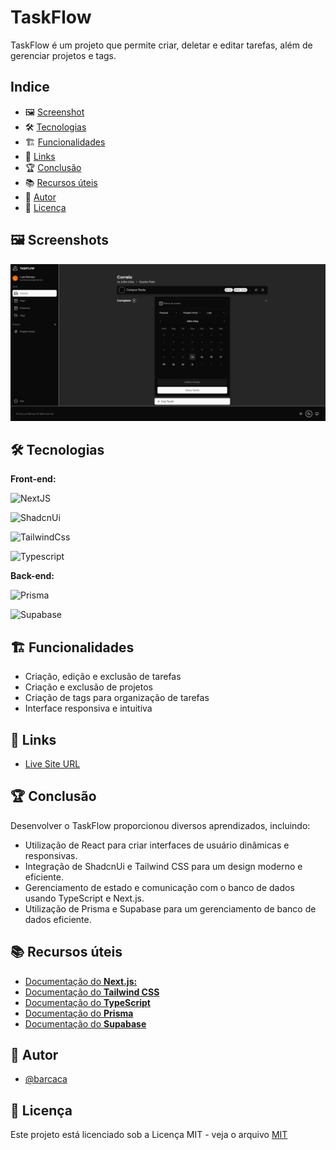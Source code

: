 # TaskFlow

TaskFlow é um projeto que permite criar, deletar e editar tarefas, além de gerenciar projetos e tags.

## Indice

- 🖼️ [Screenshot](#-#screenshot)
- 🛠️ [Tecnologias](#-tecnologias)
- 🏗️ [Funcionalidades](#-funcionalidades)
- 🔗 [Links](#-links)
- 🏆 [Conclusão](#-conclusão)
- 📚 [Recursos úteis](#-recursos-úteis)
- 👤 [Autor](#-autor)
- 📜 [Licença](#-licença)

## 🖼️ Screenshots

![Desktop](/public//screenshot.png)

## 🛠️ Tecnologias

**Front-end:**

![NextJS](https://img.shields.io/badge/NextJS-%23000?style=for-the-badge&logo=nextdotjs&logoColor=%23fff)

![ShadcnUi](https://img.shields.io/badge/ShadcnUi-%23000000?style=for-the-badge&logo=shadcnui&logoColor=%23fff)

![TailwindCss](https://img.shields.io/badge/Tailwind-%2306B6D4?style=for-the-badge&logo=tailwindcss&logoColor=%23fff)

![Typescript](https://img.shields.io/badge/Typescript-%233178C6?style=for-the-badge&logo=typescript&logoColor=%23fff)

**Back-end:** 

![Prisma](https://img.shields.io/badge/Prisma-%232D3748?style=for-the-badge&logo=prisma)

![Supabase](https://img.shields.io/badge/Supabase-%233FCF8E?style=for-the-badge&logo=supabase&logoColor=fff)



## 🏗️ Funcionalidades

- Criação, edição e exclusão de tarefas
- Criação e exclusão de projetos
- Criação de tags para organização de tarefas
- Interface responsiva e intuitiva

## 🔗 Links

- [Live Site URL](https://taskflow-barcaca.vercel.app)

## 🏆 Conclusão

Desenvolver o TaskFlow proporcionou diversos aprendizados, incluindo:

- Utilização de React para criar interfaces de usuário dinâmicas e responsivas.
- Integração de ShadcnUi e Tailwind CSS para um design moderno e eficiente.
- Gerenciamento de estado e comunicação com o banco de dados usando TypeScript e Next.js.
- Utilização de Prisma e Supabase para um gerenciamento de banco de dados eficiente.

## 📚 Recursos úteis

- [Documentação do **Next.js:**](https://nextjs.org/docs)
- [Documentação do **Tailwind CSS**](https://tailwindcss.com/docs)
- [Documentação do **TypeScript**](https://www.typescriptlang.org/docs/)
- [Documentação do **Prisma**](https://www.prisma.io/docs/)
- [Documentação do **Supabase**](https://supabase.io/docs)

## 👤 Autor

- [@barcaca](https://www.github.com/barcaca)

## 📜 Licença

Este projeto está licenciado sob a Licença MIT - veja o arquivo [MIT](https://github.com/barcaca/taskflow-barcaca/blob/main/LICENSE)
